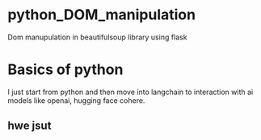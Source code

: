 # python_DOM_manipulation
Dom manupulation in beautifulsoup library using flask

# Basics of python
I just start from python and then move into langchain to interaction with ai models like openai, hugging face cohere.

## hwe jsut
